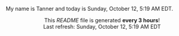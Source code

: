 My name is Tanner and today is Sunday, October 12, 5:19 AM EDT.

<p align="center">This <i>README</i> file is generated <b>every 3 hours</b>!</br>Last refresh: Sunday, October 12, 5:19 AM EDT<br /></p>
